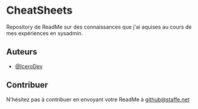 
# CheatSheets

Repository de ReadMe sur des connaissances que j'ai aquises au cours de mes expériences en sysadmin.



## Auteurs

- [@IceroDev](https://www.github.com/IceroDev)

  
## Contribuer

N'hésitez pas à contribuer en envoyant votre ReadMe à github@staffe.net

  
